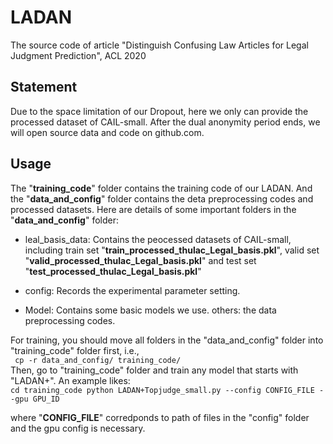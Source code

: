 # LADAN
The source code of article "Distinguish Confusing Law Articles for Legal Judgment Prediction", ACL 2020

## Statement
Due to the space limitation of our Dropout, here we only can provide the processed dataset of CAIL-small. After the dual anonymity period ends, we will open source data and code on github.com.

## Usage
The "__training_code__" folder contains the training code of our LADAN. And the "__data_and_config__" folder contains the deta preprocessing codes and processed datasets. 
Here are details of some important folders in the "__data_and_config__" folder:
	
* leal_basis_data: Contains the peocessed datasets of CAIL-small, including train set "__train_processed_thulac_Legal_basis.pkl__", valid set "__valid_processed_thulac_Legal_basis.pkl__" and test set "__test_processed_thulac_Legal_basis.pkl__"

* config: Records the experimental parameter setting.
* Model: Contains some basic models we use.
others: the data preprocessing codes.
	
For training, you should move all folders in the "data_and_config" folder into "training_code" folder first, i.e.,<br> 
`` cp -r data_and_config/ training_code/`` <br>	
Then, go to "training_code" folder and train any model that starts with "LADAN+". An example likes: <br>
``cd training_code
python LADAN+Topjudge_small.py --config CONFIG_FILE --gpu GPU_ID``
	
where "__CONFIG_FILE__" corredponds to path of files in the "config" folder and the gpu config is necessary.
